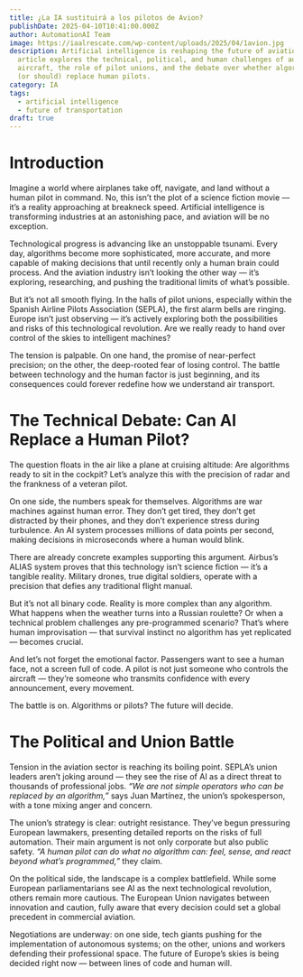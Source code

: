 ```yaml
---
title: ¿La IA sustituirá a los pilotos de Avion?
publishDate: 2025-04-10T10:41:00.000Z
author: AutomationAI Team
image: https://iaalrescate.com/wp-content/uploads/2025/04/1avion.jpg
description: Artificial intelligence is reshaping the future of aviation. This
  article explores the technical, political, and human challenges of autonomous
  aircraft, the role of pilot unions, and the debate over whether algorithms can
  (or should) replace human pilots.
category: IA
tags:
  - artificial intelligence
  - future of transportation
draft: true
---
```




# Introduction

Imagine a world where airplanes take off, navigate, and land without a human pilot in command. No, this isn’t the plot of a science fiction movie — it’s a reality approaching at breakneck speed. Artificial intelligence is transforming industries at an astonishing pace, and aviation will be no exception.

Technological progress is advancing like an unstoppable tsunami. Every day, algorithms become more sophisticated, more accurate, and more capable of making decisions that until recently only a human brain could process. And the aviation industry isn’t looking the other way — it’s exploring, researching, and pushing the traditional limits of what’s possible.

But it’s not all smooth flying. In the halls of pilot unions, especially within the Spanish Airline Pilots Association (SEPLA), the first alarm bells are ringing. Europe isn’t just observing — it’s actively exploring both the possibilities and risks of this technological revolution. Are we really ready to hand over control of the skies to intelligent machines?

The tension is palpable. On one hand, the promise of near-perfect precision; on the other, the deep-rooted fear of losing control. The battle between technology and the human factor is just beginning, and its consequences could forever redefine how we understand air transport.

# The Technical Debate: Can AI Replace a Human Pilot?

The question floats in the air like a plane at cruising altitude: Are algorithms ready to sit in the cockpit? Let’s analyze this with the precision of radar and the frankness of a veteran pilot.

On one side, the numbers speak for themselves. Algorithms are war machines against human error. They don’t get tired, they don’t get distracted by their phones, and they don’t experience stress during turbulence. An AI system processes millions of data points per second, making decisions in microseconds where a human would blink.

There are already concrete examples supporting this argument. Airbus’s ALIAS system proves that this technology isn’t science fiction — it’s a tangible reality. Military drones, true digital soldiers, operate with a precision that defies any traditional flight manual.

But it’s not all binary code. Reality is more complex than any algorithm. What happens when the weather turns into a Russian roulette? Or when a technical problem challenges any pre-programmed scenario? That’s where human improvisation — that survival instinct no algorithm has yet replicated — becomes crucial.

And let’s not forget the emotional factor. Passengers want to see a human face, not a screen full of code. A pilot is not just someone who controls the aircraft — they’re someone who transmits confidence with every announcement, every movement.

The battle is on. Algorithms or pilots? The future will decide.

# The Political and Union Battle

Tension in the aviation sector is reaching its boiling point. SEPLA’s union leaders aren’t joking around — they see the rise of AI as a direct threat to thousands of professional jobs. *“We are not simple operators who can be replaced by an algorithm,”* says Juan Martínez, the union’s spokesperson, with a tone mixing anger and concern.

The union’s strategy is clear: outright resistance. They’ve begun pressuring European lawmakers, presenting detailed reports on the risks of full automation. Their main argument is not only corporate but also public safety. *“A human pilot can do what no algorithm can: feel, sense, and react beyond what’s programmed,”* they claim.

On the political side, the landscape is a complex battlefield. While some European parliamentarians see AI as the next technological revolution, others remain more cautious. The European Union navigates between innovation and caution, fully aware that every decision could set a global precedent in commercial aviation.

Negotiations are underway: on one side, tech giants pushing for the implementation of autonomous systems; on the other, unions and workers defending their professional space. The future of Europe’s skies is being decided right now — between lines of code and human will.
